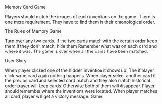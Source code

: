 Memory Card Game

Players should match the images of each inventions on the game. There is one more requirement. They have to find them in their chronological order. 



The Rules of Memory Game


Turn over any two cards.
If the two cards match with the certain order keep them
If they don't match, hide them
Remember what was on each card and where it was.
The game is over when all the cards have been matched.

User Story

When player clicked one of the hidden invention it shows up. The if player click same card again nothing happens. When player select another card if the previos card and selected card match and they also match historical order player will keep cards. Otherwise both of them will disappear. Player should remember where the inventions were located. When player matches all card, player will get a victory message. Game 







